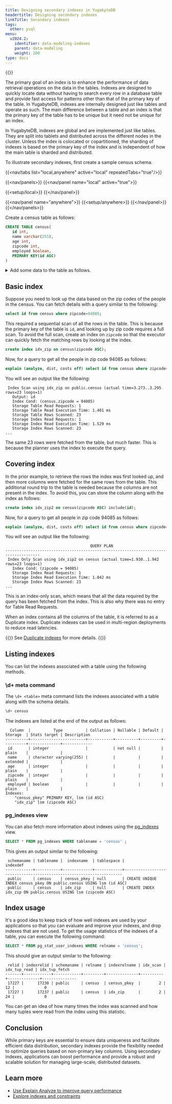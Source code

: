```yaml
---
title: Designing secondary indexes in YugabyteDB
headertitle: Designing secondary indexes
linkTitle: Secondary indexes
tags:
  other: ysql
menu:
  v2024.2:
    identifier: data-modeling-indexes
    parent: data-modeling
    weight: 200
type: docs
---
```


{{<api-tabs>}}

The primary goal of an index is to enhance the performance of data retrieval operations on the data in the tables. Indexes are designed to quickly locate data without having to search every row in a database table and provide fast access for patterns other than that of the primary key of the table. In YugabyteDB, indexes are internally designed just like tables and operate as such. The main difference between a table and an index is that the primary key of the table has to be unique but it need not be unique for an index.

In YugabyteDB, indexes are global and are implemented just like tables. They are split into tablets and distributed across the different nodes in the cluster. Unless the index is colocated or copartitioned, the sharding of indexes is based on the primary key of the index and is independent of how the main table is sharded and distributed.

To illustrate secondary indexes, first create a sample census schema.

<!-- begin: nav tabs -->
{{<nav/tabs list="local,anywhere" active="local" repeatedTabs="true"/>}}

{{<nav/panels>}}
{{<nav/panel name="local" active="true">}}
<!-- local cluster setup instructions -->
{{<setup/local>}}
{{</nav/panel>}}

{{<nav/panel name="anywhere">}} {{<setup/anywhere>}} {{</nav/panel>}}
{{</nav/panels>}}
<!-- end: nav tabs -->

Create a census table as follows:

```sql
CREATE TABLE census(
   id int,
   name varchar(255),
   age int,
   zipcode int,
   employed boolean,
   PRIMARY KEY(id ASC)
)
```

<details> <summary>Add some data to the table as follows.</summary>

```sql
INSERT INTO public.census ( id,name,age,zipcode,employed ) VALUES
  (1,'Zachary',55,94085,True),    (2,'James',56,94085,False),    (3,'Kimberly',50,94084,False),
  (4,'Edward',56,94085,True),     (5,'Barry',56,94084,False),    (6,'Tyler',45,94084,False),
  (7,'Nancy',47,94085,False),     (8,'Sarah',52,94084,True),     (9,'Nancy',59,94084,False),
  (10,'Diane',51,94083,False),    (11,'Ashley',42,94083,False),  (12,'Jacqueline',58,94085,False),
  (13,'Benjamin',49,94084,False), (14,'James',48,94083,False),   (15,'Ann',43,94083,False),
  (16,'Aimee',47,94085,True),     (17,'Michael',49,94085,False), (18,'Rebecca',40,94085,False),
  (19,'Kevin',45,94085,True),     (20,'James',45,94084,False),   (21,'Sandra',60,94085,False),
  (22,'Kathleen',40,94085,True),  (23,'William',42,94084,False), (24,'James',42,94083,False),
  (25,'Tyler',50,94085,False),    (26,'James',49,94085,True),    (27,'Kathleen',55,94083,True),
  (28,'Zachary',55,94083,True),   (29,'Rebecca',41,94085,True),  (30,'Jacqueline',49,94085,False),
  (31,'Diane',48,94083,False),    (32,'Sarah',53,94085,True),    (33,'Rebecca',55,94083,True),
  (34,'William',47,94085,False),  (35,'William',60,94085,True),  (36,'Sarah',53,94085,False),
  (37,'Ashley',47,94084,True),    (38,'Ashley',54,94084,False),  (39,'Benjamin',42,94083,False),
  (40,'Tyler',47,94085,True),     (41,'Michael',42,94084,False), (42,'Diane',50,94084,False),
  (43,'Nancy',51,94085,False),    (44,'Rebecca',56,94085,False), (45,'Tyler',41,94085,True);
```

</details>

## Basic index

Suppose you need to look up the data based on the zip codes of the people in the census. You can fetch details with a query similar to the following:

```sql
select id from census where zipcode=94085;
```

This required a sequential scan of all the rows in the table. This is because the primary key of the table is `id`, and looking up by zip code requires a full scan. To avoid the full scan, create an index on `zipcode` so that the executor can quickly fetch the matching rows by looking at the index.

```sql
create index idx_zip on census(zipcode ASC);
```

Now, for a query to get all the people in zip code 94085 as follows:

```sql
explain (analyze, dist, costs off) select id from census where zipcode=94085;
```

You will see an output like the following:

```yaml{.nocopy}
 Index Scan using idx_zip on public.census (actual time=3.273..3.295 rows=23 loops=1)
   Output: id
   Index Cond: (census.zipcode = 94085)
   Storage Table Read Requests: 1
   Storage Table Read Execution Time: 1.401 ms
   Storage Table Rows Scanned: 23
   Storage Index Read Requests: 1
   Storage Index Read Execution Time: 1.529 ms
   Storage Index Rows Scanned: 23
...
```

The same 23 rows were fetched from the table, but much faster. This is because the planner uses the index to execute the query.

## Covering index

In the prior example, to retrieve the rows the index was first looked up, and then more columns were fetched for the same rows from the table. This additional round trip to the table is needed because the columns are not present in the index. To avoid this, you can store the column along with the index as follows:

```sql
create index idx_zip2 on census(zipcode ASC) include(id);
```

Now, for a query to get all people in zip code 94085 as follows:

```sql
explain (analyze, dist, costs off) select id from census where zipcode=94085;
```

You will see an output like the following:

```yaml{.nocopy}
                                     QUERY PLAN
-------------------------------------------------------------------------------------
 Index Only Scan using idx_zip2 on census (actual time=1.930..1.942 rows=23 loops=1)
   Index Cond: (zipcode = 94085)
   Storage Index Read Requests: 1
   Storage Index Read Execution Time: 1.042 ms
   Storage Index Rows Scanned: 23
...
```

This is an index-only scan, which means that all the data required by the query has been fetched from the index. This is also why there was no entry for Table Read Requests.

When an index contains all the columns of the table, it is referred to as a Duplicate index. Duplicate indexes can be used in multi-region deployments to reduce read latencies.

{{<lead link="../../../develop/build-global-apps/duplicate-indexes/">}}
See [Duplicate indexes](../../../develop/build-global-apps/duplicate-indexes/) for more details.
{{</lead>}}

## Listing indexes

You can list the indexes associated with a table using the following methods.

### \d+ meta command

The `\d+ <table>` meta command lists the indexes associated with a table along with the schema details.

```sql
\d+ census
```

The indexes are listed at the end of the output as follows:

```yaml{.nocopy}
  Column  |          Type          | Collation | Nullable | Default | Storage  | Stats target | Description
----------+------------------------+-----------+----------+---------+----------+--------------+-------------
 id       | integer                |           | not null |         | plain    |              |
 name     | character varying(255) |           |          |         | extended |              |
 age      | integer                |           |          |         | plain    |              |
 zipcode  | integer                |           |          |         | plain    |              |
 employed | boolean                |           |          |         | plain    |              |
Indexes:
    "census_pkey" PRIMARY KEY, lsm (id ASC)
    "idx_zip" lsm (zipcode ASC)
```

### pg_indexes view

You can also fetch more information about indexes using the [pg_indexes](../../../architecture/system-catalog#schema) view.

```sql
SELECT * FROM pg_indexes WHERE tablename = 'census' ;
```

This gives an output similar to the following:

```yaml{.nocopy}
 schemaname | tablename |  indexname  | tablespace |                              indexdef
------------+-----------+-------------+------------+---------------------------------------------------------------------
 public     | census    | census_pkey | null       | CREATE UNIQUE INDEX census_pkey ON public.census USING lsm (id ASC)
 public     | census    | idx_zip     | null       | CREATE INDEX idx_zip ON public.census USING lsm (zipcode ASC)
```

## Index usage

It's a good idea to keep track of how well indexes are used by your applications so that you can evaluate and improve your indexes, and drop indexes that are not used. To get the usage statistics of the indexes of a table, you can execute the following command:

```sql
SELECT * FROM pg_stat_user_indexes WHERE relname = 'census';
```

This should give an output similar to the following:

```yaml{.nocopy}
 relid | indexrelid | schemaname | relname | indexrelname | idx_scan | idx_tup_read | idx_tup_fetch
-------+------------+------------+---------+--------------+----------+--------------+---------------
 17227 |      17230 | public     | census  | census_pkey  |        2 |           12 |             0
 17227 |      17237 | public     | census  | idx_zip      |        2 |           24 |             0
```

You can get an idea of how many times the index was scanned and how many tuples were read from the index using this statistic.

## Conclusion

While primary keys are essential to ensure data uniqueness and facilitate efficient data distribution, secondary indexes provide the flexibility needed to optimize queries based on non-primary key columns. Using secondary indexes, applications can boost performance and provide a robust and scalable solution for managing large-scale, distributed datasets.

## Learn more

- [Use Explain Analyze to improve query performance](../../../explore/query-1-performance/explain-analyze)
- [Explore indexes and constraints](../../../explore/ysql-language-features/indexes-constraints/)
